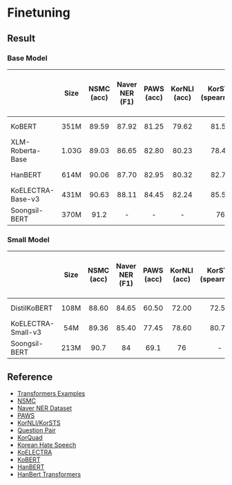 # Finetuning

## Result

### Base Model

|                       | Size  | **NSMC**<br/>(acc) | **Naver NER**<br/>(F1) | **PAWS**<br/>(acc) | **KorNLI**<br/>(acc) | **KorSTS**<br/>(spearman) | **Question Pair**<br/>(acc) | **KorQuaD (Dev)**<br/>(EM/F1) | **Korean-Hate-Speech (Dev)**<br/>(F1) |
| :-------------------- | :---: | :----------------: | :--------------------: | :----------------: | :------------------: | :-----------------------: | :-------------------------: | :---------------------------: | :-----------------------------------: |
| KoBERT                | 351M  |       89.59        |         87.92          |       81.25        |        79.62         |           81.59           |            94.85            |         51.75 / 79.15         |                 66.21                 |
| XLM-Roberta-Base      | 1.03G |       89.03        |         86.65          |       82.80        |        80.23         |           78.45           |            93.80            |         64.70 / 88.94         |                 64.06                 |
| HanBERT               | 614M  |       90.06        |         87.70          |       82.95        |        80.32         |           82.73           |            94.72            |         78.74 / 92.02         |               68.32               |
| KoELECTRA-Base-v3 | 431M  |     90.63      |       88.11        |     84.45      |      82.24       |         85.53         |          95.25          |       84.83 / 93.45       |                 67.61                 |
| Soongsil-BERT | 370M  |     91.2      |       -        |     -      |      -       |         76         |          94          |        -      | 69 |

### Small Model

|                        | Size | **NSMC**<br/>(acc) | **Naver NER**<br/>(F1) | **PAWS**<br/>(acc) | **KorNLI**<br/>(acc) | **KorSTS**<br/>(spearman) | **Question Pair**<br/>(acc) | **KorQuaD (Dev)**<br/>(EM/F1) | **Korean-Hate-Speech (Dev)**<br/>(F1) |
| :--------------------- | :--: | :----------------: | :--------------------: | :----------------: | :------------------: | :-----------------------: | :-------------------------: | :---------------------------: | :-----------------------------------: |
| DistilKoBERT           | 108M |       88.60        |         84.65          |       60.50        |        72.00         |           72.59           |            92.48            |         54.40 / 77.97         |                 60.72                 |
| KoELECTRA-Small-v3 | 54M  |     89.36      |       85.40        |     77.45      |      78.60       |         80.79         |          94.85          |       82.11 / 91.13       |               63.07               |
| Soongsil-BERT | 213M  |     90.7      |       84        |     69.1      |      76       |         -         |          92          |        -      | 66 |

## Reference
- [Transformers Examples](https://github.com/huggingface/transformers/blob/master/examples/README.md)
- [NSMC](https://github.com/e9t/nsmc)
- [Naver NER Dataset](https://github.com/naver/nlp-challenge)
- [PAWS](https://github.com/google-research-datasets/paws)
- [KorNLI/KorSTS](https://github.com/kakaobrain/KorNLUDatasets)
- [Question Pair](https://github.com/songys/Question_pair)
- [KorQuad](https://korquad.github.io/category/1.0_KOR.html)
- [Korean Hate Speech](https://github.com/kocohub/korean-hate-speech)
- [KoELECTRA](https://github.com/monologg/KoELECTRA)
- [KoBERT](https://github.com/SKTBrain/KoBERT)
- [HanBERT](https://github.com/tbai2019/HanBert-54k-N)
- [HanBert Transformers](https://github.com/monologg/HanBert-Transformers)